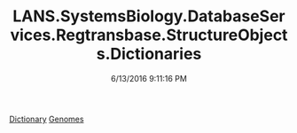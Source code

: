 ﻿---
title: LANS.SystemsBiology.DatabaseServices.Regtransbase.StructureObjects.Dictionaries
date: 6/13/2016 9:11:16 PM
---

[Dictionary](T-LANS.SystemsBiology.DatabaseServices.Regtransbase.StructureObjects.Dictionaries.Dictionary.html)
[Genomes](T-LANS.SystemsBiology.DatabaseServices.Regtransbase.StructureObjects.Dictionaries.Genomes.html)
